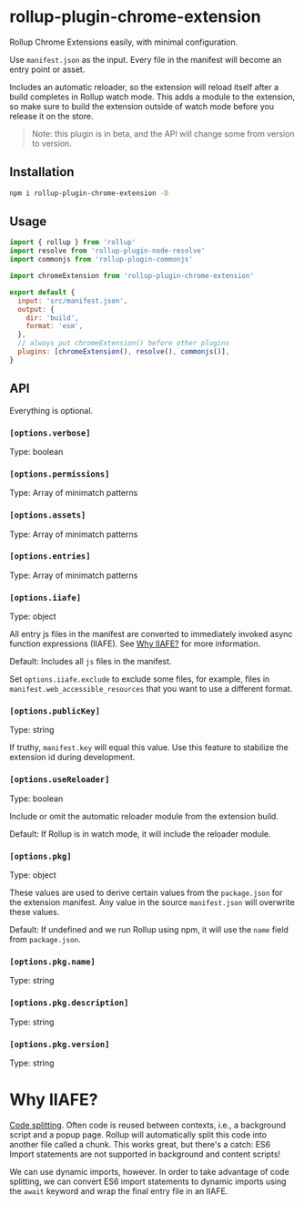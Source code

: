 # rollup-plugin-chrome-extension

Rollup Chrome Extensions easily, with minimal configuration.

Use `manifest.json` as the input. Every file in the manifest will become an entry point or asset.

Includes an automatic reloader, so the extension will reload itself after a build completes in Rollup watch mode. This adds a module to the extension, so make sure to build the extension outside of watch mode before you release it on the store.

> Note: this plugin is in beta, and the API will change some from version to version.

## Installation

```sh
npm i rollup-plugin-chrome-extension -D
```

## Usage

```js
import { rollup } from 'rollup'
import resolve from 'rollup-plugin-node-resolve'
import commonjs from 'rollup-plugin-commonjs'

import chromeExtension from 'rollup-plugin-chrome-extension'

export default {
  input: 'src/manifest.json',
  output: {
    dir: 'build',
    format: 'esm',
  },
  // always put chromeExtension() before other plugins
  plugins: [chromeExtension(), resolve(), commonjs()],
}
```

## API

Everything is optional.

### `[options.verbose]`

Type: boolean

### `[options.permissions]`

Type: Array of minimatch patterns

### `[options.assets]`

Type: Array of minimatch patterns

### `[options.entries]`

Type: Array of minimatch patterns

### `[options.iiafe]`

Type: object

All entry js files in the manifest are converted to immediately invoked async function expressions (IIAFE). See [Why IIAFE?](#) for more information.

Default: Includes all `js` files in the manifest.

Set `options.iiafe.exclude` to exclude some files, for example, files in `manifest.web_accessible_resources` that you want to use a different format.

### `[options.publicKey]`

Type: string

If truthy, `manifest.key` will equal this value. Use this feature to stabilize the extension id during development.

### `[options.useReloader]`

Type: boolean

Include or omit the automatic reloader module from the extension build.

Default: If Rollup is in watch mode, it will include the reloader module.

### `[options.pkg]`

Type: object

These values are used to derive certain values from the `package.json` for the extension manifest. Any value in the source `manifest.json` will overwrite these values.

Default: If undefined and we run Rollup using npm, it will use the `name` field from `package.json`.

### `[options.pkg.name]`

Type: string

### `[options.pkg.description]`

Type: string

### `[options.pkg.version]`

Type: string

# Why IIAFE?

[Code splitting](https://rollupjs.org/guide/en#code-splitting). Often code is reused between contexts, i.e., a background script and a popup page. Rollup will automatically split this code into another file called a chunk. This works great, but there's a catch: ES6 Import statements are not supported in background and content scripts!

We can use dynamic imports, however. In order to take advantage of code splitting, we can convert ES6 import statements to dynamic imports using the `await` keyword and wrap the final entry file in an IIAFE.
